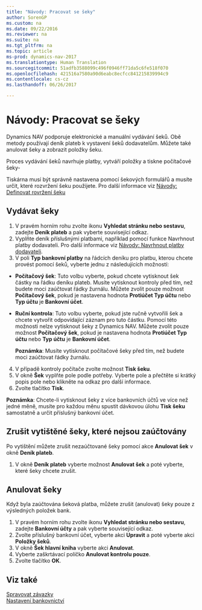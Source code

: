 ```yaml
---
title: "Návody: Pracovat se šeky"
author: SorenGP
ms.custom: na
ms.date: 09/22/2016
ms.reviewer: na
ms.suite: na
ms.tgt_pltfrm: na
ms.topic: article
ms-prod: dynamics-nav-2017
ms.translationtype: Human Translation
ms.sourcegitcommit: 51adfb3588099c496f0946ff71da5c6fe518f070
ms.openlocfilehash: 421516a7580a90d6eabc8ecfcc841215839994c9
ms.contentlocale: cs-cz
ms.lasthandoff: 06/26/2017

---
```


# <a name="how-to-work-with-checks"></a>Návody: Pracovat se šeky
Dynamics NAV podporuje elektronické a manuální vydávání šeků. Obě metody používají deník plateb k vystavení šeků dodavatelům. Můžete také anulovat šeky a zobrazit položky šeku.

Proces vydávání šeků navrhuje platby, vytváří položky a tiskne počítačové šeky-

Tiskárna musí být správně nastavena pomocí šekových formulářů a musíte určit, které rozvržení šeku použijete. Pro další informace viz [Návody: Definovat rovržení šeku](finance-setup-how-define-check-layouts.md)

## <a name="to-issue-checks"></a>Vydávat šeky
1. V pravém horním rohu zvolte ikonu **Vyhledat stránku nebo sestavu**, zadejte **Deník plateb** a pak vyberte související odkaz.
2. Vyplňte deník příslušnými platbami, například pomocí funkce Navrhnout platby dodavateli. Pro další informace viz [Návody: Navrhnout platby dodavateli](payables-how-suggest-vendor-payments.md).
3. V poli **Typ bankovní platby** na řádcích deníku pro platbu, kterou chcete provést pomocí šeků, vyberte jednu z následujících možností:

 - **Počítačový šek**: Tuto volbu vyberte, pokud chcete vytisknout šek částky na řádku deníku plateb. Musíte vytisknout kontroly před tím, než budete moci zaúčtovat řádky žurnálu. Můžete zvolit pouze možnost **Počítačový šek**, pokud je nastavena hodnota **Protiúčet Typ účtu** nebo **Typ účtu** je **Bankovní účet**.

 - **Ruční kontrola**: Tuto volbu vyberte, pokud jste ručně vytvořili šek a chcete vytvořit odpovídající záznam pro tuto částku. Pomocí této možnosti nelze vytisknout šeky z Dynamics NAV. Můžete zvolit pouze možnost **Počítačový šek**, pokud je nastavena hodnota **Protiúčet Typ účtu** nebo **Typ účtu** je **Bankovní účet**.

    **Poznámka**: Musíte vytisknout počítačové šeky před tím, než budete moci zaúčtovat řádky žurnálu.
4. V případě kontroly počítače zvolte možnost **Tisk šeku**.
5. V okně **Šek** vyplňte pole podle potřeby. Vyberte pole a přečtěte si krátký popis pole nebo klikněte na odkaz pro další informace.
6. Zvolte tlačítko **Tisk**.

**Poznámka**: Chcete-li vytisknout šeky z více bankovních účtů ve více než jedné měně, musíte pro každou měnu spustit dávkovou úlohu **Tisk šeku** samostatně a určit příslušný bankovní účet.

## <a name="to-cancel-printed-checks-that-are-not-posted"></a>Zrušit vytištěné šeky, které nejsou zaúčtovány
Po vytištění můžete zrušit nezaúčtované šeky pomocí akce **Anulovat šek** v okně **Deník plateb**.
1. V okně **Deník plateb** vyberte možnost **Anulovat šek** a poté vyberte, které šeky chcete zrušit.

## <a name="to-void-checks"></a>Anulovat šeky
Když byla zaúčtována šeková platba, můžete zrušit (anulovat) šeky pouze z výsledných položek bank.

1. V pravém horním rohu zvolte ikonu **Vyhledat stránku nebo sestavu**, zadejte **Bankovní účty** a pak vyberte související odkaz.
2. Zvolte příslušný bankovní účet, vyberte akci **Upravit** a poté vyberte akci **Položky šeků**.
3. V okně **Šek hlavní kniha** vyberte akci **Anulovat**.
4. Vyberte zaškrtávací políčko **Anulovat kontrolu pouze**.
5. Zvolte tlačítko **OK**.

## <a name="see-also"></a>Viz také
[Spravovat závazky](payables-manage-payables.md)  
[Nastavení bankovnictví](bank-setup-banking.md)  

